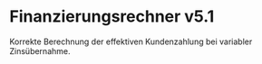 # Finanzierungsrechner v5.1

Korrekte Berechnung der effektiven Kundenzahlung bei variabler Zinsübernahme.